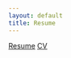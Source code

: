 ```yaml
---
layout: default
title: Resume
---
```


[Resume](../assets/pdf/Akshay_Kale_Resume.pdf) 
[CV](../assets/pdf/Akshay_Kale_CV.pdf) 


